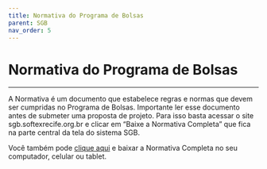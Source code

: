 ```yaml
---
title: Normativa do Programa de Bolsas
parent: SGB
nav_order: 5
---
```


# Normativa do Programa de Bolsas
---

A Normativa é um documento que estabelece regras e normas que devem ser cumpridas no Programa de Bolsas. Importante ler esse documento antes de submeter uma proposta de projeto. Para isso basta acessar o site sgb.softexrecife.org.br e clicar em “Baixe a Normativa Completa” que fica na parte central da tela do sistema SGB.

Você também pode [clique aqui](https://publicfilessoftex.s3.amazonaws.com/Portaria+DIEX+N.01-2023+Programa+de+Bolsas+SOFTEXRECIFE.pdf) e baixar a Normativa Completa no seu computador, celular ou tablet.

